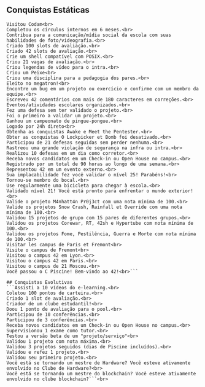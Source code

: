 ## Conquistas Estáticas

```Assistir todos os vídeos do C Piscine.<br>
Visitou Codam<br>
Completou os círculos internos em 6 meses.<br>
Contribua para a comunicação/mídia social da escola com suas habilidades de foto/videografia.<br>
Criado 100 slots de avaliação.<br>
Criado 42 slots de avaliação.<br>
Crie um shell compatível com POSIX.<br>
Criou 21 vagas de avaliação.<br>
Criou legendas de vídeo para o intra.<br>
Criou um Peixe<br>
Criou uma disciplina para a pedagogia dos pares.<br>
Eleito no megatron!<br>
Encontre um bug em um projeto ou exercício e confirme com um membro da equipe.<br>
Escreveu 42 comentários com mais de 180 caracteres em correções.<br>
Eventos/atividades escolares organizados.<br>
Fez uma defesa sem ter validado o projeto.<br>
Foi o primeiro a validar um projeto.<br>
Ganhou um campeonato de pingue-pongue.<br>
Logado por 24h direto<br>
Obtenha as conquistas Awake e Meet the Pentester.<br>
Obter as conquistas O Lockpicker et Bomb foi desativado.<br>
Participou de 21 defesas seguidas sem perder nenhuma.<br>
Rastreou uma grande violação de segurança na infra ou intra.<br>
Realizou 10 defesas em um dia como corretor.<br>
Receba novos candidatos em um Check-in ou Open House no campus.<br>
Registrado por um total de 90 horas ao longo de uma semana.<br>
Representou 42 em um evento externo.<br>
Sua implacabilidade fez você validar o nível 25! Parabéns!<br>
Tornou-se membro do bocal.<br>
Use regularmente uma bicicleta para chegar à escola.<br>
Validado nível 21! Você está pronto para enfrentar o mundo exterior!<br>
Valide o projeto M4nhatt4n Pr0j3ct com uma nota mínima de 100.<br>
Valide os projetos Snow Crash, Rainfall et Override com uma nota mínima de 100.<br>
Validou 15 projetos de grupo com 15 pares de diferentes grupos.<br>
Validou os projetos Corewar, RT, 42sh e Hypertube com nota mínima de 100.<br>
Validou os projetos Fome, Pestilência, Guerra e Morte com nota mínima de 100.<br>
Visitar les campus de Paris et Fremont<br>
Visite o campus de Fremont<br>
Visitou o campus 42 em Lyon.<br>
Visitou o campus 42 em Paris.<br>
Visitou o campus de 21 Moscou.<br>
Você passou o C Piscine! Bem-vindo ao 42!<br>```

## Conquistas Evolutivas
```Assisti a 10 vídeos do e-learning.<br>
Coletou 100 pontos de carteira.<br>
Criado 1 slot de avaliação.<br>
Criador de um clube estudantil!<br>
Doou 1 ponto de avaliação para o pool.<br>
Participou de 10 conferências.<br>
Participou de 3 conferências.<br>
Receba novos candidatos em um Check-in ou Open House no campus.<br>
Supervisionou 1 exame como tutor.<br>
Testou a versão beta de um "projeto/serviço"<br>
Validou 1 projeto com nota máxima.<br>
Validou 3 projetos seguidos (dias de Piscine incluídos).<br>
Validou e refez 1 projeto.<br>
Validou seu primeiro projeto.<br>
Você está se tornando um mestre de Hardware? Você esteve ativamente envolvido no Clube de Hardware?<br>
Você está se tornando um mestre do blockchain? Você esteve ativamente envolvido no clube blockchain?```<br>